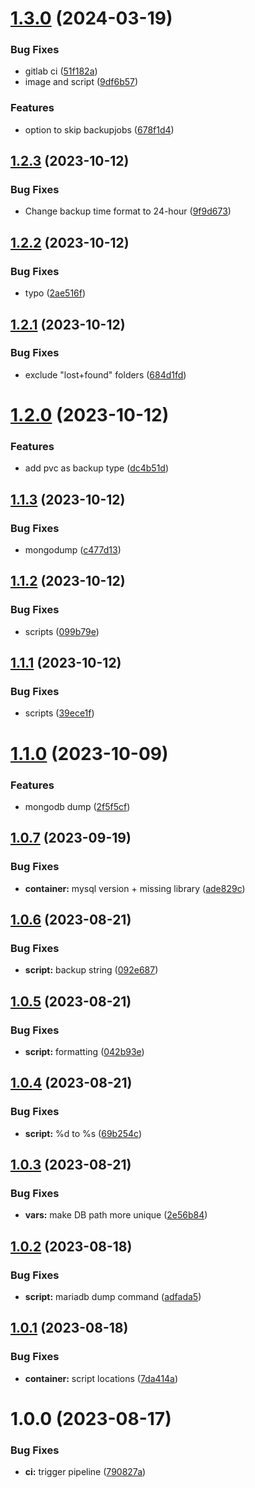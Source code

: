 # [1.3.0](https://gitlab.publicplan.cloud/themenwelt-wirtschaft/infrastruktur/tools/backup-jobs/compare/v1.3.0...v1.3.0) (2024-03-19)


### Bug Fixes

* gitlab ci ([51f182a](https://gitlab.publicplan.cloud/themenwelt-wirtschaft/infrastruktur/tools/backup-jobs/commit/51f182af3d248b57a8a7f33eb4414b7b8a4d9c40))
* image and script ([9df6b57](https://gitlab.publicplan.cloud/themenwelt-wirtschaft/infrastruktur/tools/backup-jobs/commit/9df6b57f1339d19fd4e7d155219219d924a812a2))


### Features

* option to skip backupjobs ([678f1d4](https://gitlab.publicplan.cloud/themenwelt-wirtschaft/infrastruktur/tools/backup-jobs/commit/678f1d471061d6d10f8dbf4b2ca9da8de8fd9185))

## [1.2.3](https://gitlab.publicplan.cloud/themenwelt-wirtschaft/infrastruktur/tools/backup-jobs/compare/v1.2.2...v1.3.0) (2023-10-12)


### Bug Fixes

* Change backup time format to 24-hour ([9f9d673](https://gitlab.publicplan.cloud/themenwelt-wirtschaft/infrastruktur/tools/backup-jobs/commit/9f9d673e49ea3b2bfb215f60f797e393f4c024d2))

## [1.2.2](https://gitlab.publicplan.cloud/themenwelt-wirtschaft/infrastruktur/tools/backup-jobs/compare/v1.2.1...v1.2.2) (2023-10-12)


### Bug Fixes

* typo ([2ae516f](https://gitlab.publicplan.cloud/themenwelt-wirtschaft/infrastruktur/tools/backup-jobs/commit/2ae516f29e00771a8bb5db8f36effc7e49b9b121))

## [1.2.1](https://gitlab.publicplan.cloud/themenwelt-wirtschaft/infrastruktur/tools/backup-jobs/compare/v1.2.0...v1.2.1) (2023-10-12)


### Bug Fixes

* exclude "lost+found" folders ([684d1fd](https://gitlab.publicplan.cloud/themenwelt-wirtschaft/infrastruktur/tools/backup-jobs/commit/684d1fd03e591d1d3d13840cf2d2e163a42f3b1b))

# [1.2.0](https://gitlab.publicplan.cloud/themenwelt-wirtschaft/infrastruktur/tools/backup-jobs/compare/v1.1.3...v1.2.0) (2023-10-12)


### Features

* add pvc as backup type ([dc4b51d](https://gitlab.publicplan.cloud/themenwelt-wirtschaft/infrastruktur/tools/backup-jobs/commit/dc4b51de3cc1c7e6d74a8cbd439b9e073ee220f9))

## [1.1.3](https://gitlab.publicplan.cloud/themenwelt-wirtschaft/infrastruktur/tools/backup-jobs/compare/v1.1.2...v1.1.3) (2023-10-12)


### Bug Fixes

* mongodump ([c477d13](https://gitlab.publicplan.cloud/themenwelt-wirtschaft/infrastruktur/tools/backup-jobs/commit/c477d134bfaa5abe79447cd5fc530c1a413dd0d8))

## [1.1.2](https://gitlab.publicplan.cloud/themenwelt-wirtschaft/infrastruktur/tools/backup-jobs/compare/v1.1.1...v1.1.2) (2023-10-12)


### Bug Fixes

* scripts ([099b79e](https://gitlab.publicplan.cloud/themenwelt-wirtschaft/infrastruktur/tools/backup-jobs/commit/099b79e5e5aeae7f9a35f35774946c93321f69da))

## [1.1.1](https://gitlab.publicplan.cloud/themenwelt-wirtschaft/infrastruktur/tools/backup-jobs/compare/v1.1.0...v1.1.1) (2023-10-12)


### Bug Fixes

* scripts ([39ece1f](https://gitlab.publicplan.cloud/themenwelt-wirtschaft/infrastruktur/tools/backup-jobs/commit/39ece1f4d6ac366932234761867865d8f7fe6760))

# [1.1.0](https://gitlab.publicplan.cloud/themenwelt-wirtschaft/infrastruktur/tools/backup-jobs/compare/v1.0.7...v1.1.0) (2023-10-09)


### Features

* mongodb dump ([2f5f5cf](https://gitlab.publicplan.cloud/themenwelt-wirtschaft/infrastruktur/tools/backup-jobs/commit/2f5f5cf11214f40fb183b2b446e9704d9546730e))

## [1.0.7](https://gitlab.publicplan.cloud/themenwelt-wirtschaft/infrastruktur/tools/backup-jobs/compare/v1.0.6...v1.0.7) (2023-09-19)


### Bug Fixes

* **container:** mysql version + missing library ([ade829c](https://gitlab.publicplan.cloud/themenwelt-wirtschaft/infrastruktur/tools/backup-jobs/commit/ade829cb372907399634cdeb0f41ed4c764a2771))

## [1.0.6](https://gitlab.publicplan.cloud/themenwelt-wirtschaft/infrastruktur/tools/backup-jobs/compare/v1.0.5...v1.0.6) (2023-08-21)


### Bug Fixes

* **script:** backup string ([092e687](https://gitlab.publicplan.cloud/themenwelt-wirtschaft/infrastruktur/tools/backup-jobs/commit/092e687c3c3dd4bc25e593eb6c480fab6a060776))

## [1.0.5](https://gitlab.publicplan.cloud/themenwelt-wirtschaft/infrastruktur/tools/backup-jobs/compare/v1.0.4...v1.0.5) (2023-08-21)


### Bug Fixes

* **script:** formatting ([042b93e](https://gitlab.publicplan.cloud/themenwelt-wirtschaft/infrastruktur/tools/backup-jobs/commit/042b93e21cd8780ea465390083d47c022b93c17e))

## [1.0.4](https://gitlab.publicplan.cloud/themenwelt-wirtschaft/infrastruktur/tools/backup-jobs/compare/v1.0.3...v1.0.4) (2023-08-21)


### Bug Fixes

* **script:** %d to %s ([69b254c](https://gitlab.publicplan.cloud/themenwelt-wirtschaft/infrastruktur/tools/backup-jobs/commit/69b254c04a062d9d61d252131424680744936621))

## [1.0.3](https://gitlab.publicplan.cloud/themenwelt-wirtschaft/infrastruktur/tools/backup-jobs/compare/v1.0.2...v1.0.3) (2023-08-21)


### Bug Fixes

* **vars:** make DB path more unique ([2e56b84](https://gitlab.publicplan.cloud/themenwelt-wirtschaft/infrastruktur/tools/backup-jobs/commit/2e56b8409faf8a40510e6ab6b07c62c32f0a6e33))

## [1.0.2](https://gitlab.publicplan.cloud/themenwelt-wirtschaft/infrastruktur/tools/backup-jobs/compare/v1.0.1...v1.0.2) (2023-08-18)


### Bug Fixes

* **script:** mariadb dump command ([adfada5](https://gitlab.publicplan.cloud/themenwelt-wirtschaft/infrastruktur/tools/backup-jobs/commit/adfada5502d823961bea3ec8fb8d791c343f6bf4))

## [1.0.1](https://gitlab.publicplan.cloud/themenwelt-wirtschaft/infrastruktur/tools/backup-jobs/compare/v1.0.0...v1.0.1) (2023-08-18)


### Bug Fixes

* **container:** script locations ([7da414a](https://gitlab.publicplan.cloud/themenwelt-wirtschaft/infrastruktur/tools/backup-jobs/commit/7da414a0b2e6f7da37fef87e2444363b1c399af8))

# 1.0.0 (2023-08-17)


### Bug Fixes

* **ci:** trigger pipeline ([790827a](https://gitlab.publicplan.cloud/themenwelt-wirtschaft/infrastruktur/tools/backup-jobs/commit/790827a4973bfe003a9ebaa35510f22bf954a3ad))
